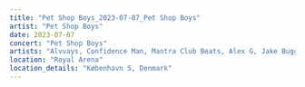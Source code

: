 ```yaml
---
title: "Pet Shop Boys_2023-07-07_Pet Shop Boys"
artist: "Pet Shop Boys"
date: 2023-07-07
concert: "Pet Shop Boys"
artists: "Alvvays, Confidence Man, Mantra Club Beats, Alex G, Jake Bugg, 21 Acts of Manslaughter	Grindcore	United States, La Paloma, Baby Keem, Buckshot, ABBA, Pet Shop Boys, 9 Foot Super SoldierCrossoverHardcore, 12 Gauge Rampage, Arlo Parks, Alissic, 324	Grindcore	Japan"
location: "Royal Arena"
location_details: "København S, Denmark"
---
```

